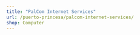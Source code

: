 ```yaml
---
title: "PalCom Internet Services"
url: /puerto-princesa/palcom-internet-services/
shop: Computer
---
```


